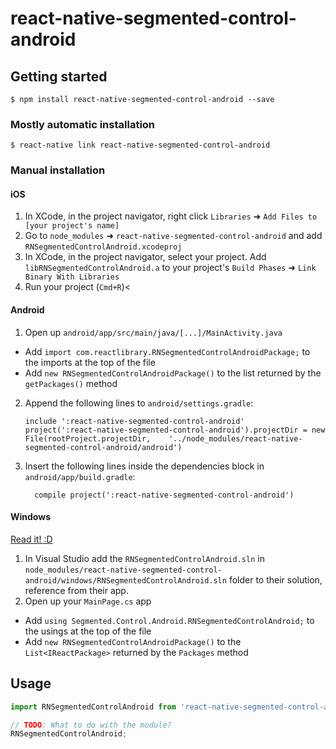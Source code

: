 
# react-native-segmented-control-android

## Getting started

`$ npm install react-native-segmented-control-android --save`

### Mostly automatic installation

`$ react-native link react-native-segmented-control-android`

### Manual installation


#### iOS

1. In XCode, in the project navigator, right click `Libraries` ➜ `Add Files to [your project's name]`
2. Go to `node_modules` ➜ `react-native-segmented-control-android` and add `RNSegmentedControlAndroid.xcodeproj`
3. In XCode, in the project navigator, select your project. Add `libRNSegmentedControlAndroid.a` to your project's `Build Phases` ➜ `Link Binary With Libraries`
4. Run your project (`Cmd+R`)<

#### Android

1. Open up `android/app/src/main/java/[...]/MainActivity.java`
  - Add `import com.reactlibrary.RNSegmentedControlAndroidPackage;` to the imports at the top of the file
  - Add `new RNSegmentedControlAndroidPackage()` to the list returned by the `getPackages()` method
2. Append the following lines to `android/settings.gradle`:
  	```
  	include ':react-native-segmented-control-android'
  	project(':react-native-segmented-control-android').projectDir = new File(rootProject.projectDir, 	'../node_modules/react-native-segmented-control-android/android')
  	```
3. Insert the following lines inside the dependencies block in `android/app/build.gradle`:
  	```
      compile project(':react-native-segmented-control-android')
  	```

#### Windows
[Read it! :D](https://github.com/ReactWindows/react-native)

1. In Visual Studio add the `RNSegmentedControlAndroid.sln` in `node_modules/react-native-segmented-control-android/windows/RNSegmentedControlAndroid.sln` folder to their solution, reference from their app.
2. Open up your `MainPage.cs` app
  - Add `using Segmented.Control.Android.RNSegmentedControlAndroid;` to the usings at the top of the file
  - Add `new RNSegmentedControlAndroidPackage()` to the `List<IReactPackage>` returned by the `Packages` method


## Usage
```javascript
import RNSegmentedControlAndroid from 'react-native-segmented-control-android';

// TODO: What to do with the module?
RNSegmentedControlAndroid;
```
  